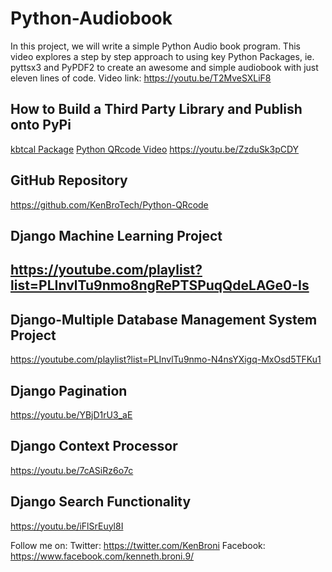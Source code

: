 # Python-Audiobook
In this project, we will write a simple Python Audio book program. This video explores a step by step approach to using key Python Packages, ie. pyttsx3 and PyPDF2 to create an awesome and simple audiobook with just eleven lines of code.  Video link: https://youtu.be/T2MveSXLiF8




## How to Build a Third Party Library and Publish onto PyPi
[kbtcal Package](https://youtu.be/ZzduSk3pCDY)
[Python QRcode Video](https://youtu.be/yHSAnFXJ1cs)
https://youtu.be/ZzduSk3pCDY


## GitHub Repository
https://github.com/KenBroTech/Python-QRcode

## Django Machine Learning Project
## https://youtube.com/playlist?list=PLInvlTu9nmo8ngRePTSPuqQdeLAGe0-Is

## Django-Multiple Database Management System Project
https://youtube.com/playlist?list=PLInvlTu9nmo-N4nsYXigq-MxOsd5TFKu1

## Django Pagination
https://youtu.be/YBjD1rU3_aE

## Django Context Processor
https://youtu.be/7cASiRz6o7c

## Django Search Functionality 
https://youtu.be/iFlSrEuyl8I


Follow me on:
Twitter: https://twitter.com/KenBroni
Facebook: https://www.facebook.com/kenneth.broni.9/
